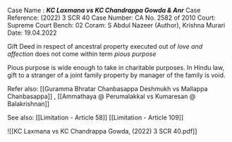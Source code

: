 Case Name : ***KC Laxmana vs KC Chandrappa Gowda & Anr***
Case Reference: (2022) 3 SCR 40
Case Number: CA No. 2582 of 2010
Court: Supreme Court
Bench: 02 
Coram: S Abdul Nazeer (Author), Krishna Murari
Date: 19.04.2022

Gift Deed in respect of ancestral property executed out of *love and affection* does not come within term *pious purpose*

Pious purpose is wide enough to take in charitable purposes.
In Hindu law, gift to a stranger of a joint family property by manager of the family is void.

Refer also:
[[Guramma Bhratar Chanbasappa Deshmukh vs Mallappa Chanbasappa]] , [[Ammathaya @ Perumalakkal vs Kumaresan @ Balakrishnan]]

See also:
[[Limitation - Article 58]]
[[Limitation - Article 109]]

![[KC Laxmana vs KC Chandrappa Gowda, (2022) 3 SCR 40.pdf]]